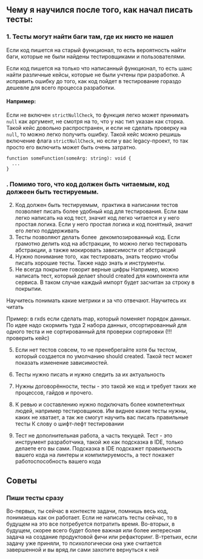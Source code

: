## Чему я научился после того, как начал писать тесты:

### 1. Тесты могут найти баги там, где их никто не нашел
Если код пишется на старый функционал, то есть вероятность найти баги, которые не были найдены тестировщиками и пользователями.

Если код пишется на только что написанный функционал, то есть шанс найти различные кейсы, которые не были учтены при разработке. А исправить ошибку до того, как код пойдет в тестирование гораздо дешевле для всего процесса разработки.

#### Например:

Если не включен `strictNullCheck`, то функция легко может принимать `null` как аргумент, не смотря на то, что у нас тип указан как сторка. Такой кейс довольно распространен, и если не сделать проверку на `null`, то можно легко получить ошибку. Такой кейс можно решишь включение флага `strictNullCheck`, но если у вас legacy-проект, то так просто его включить может быть очень затратно.

```
function someFunction(someArg: string): void {
  ...
}
```



### . Помимо того, что код должен быть читаемым, код должеен быть тестируемым.


2. Код должен быть тестируемым,  практика в написании тестов позволяет писать более удобный код для тестирования.
Если вам легко написать на код тест, значит код легко читается и у него простая логика. Если у него простая логика и код понятный, значит его легко поддерживать
4. Тесты позволяют делать более  декомпозированный код. Если грамотно делить код на абстракции, то можно легко тестировать абстракции, а также мокировать зависимости от абстракций
3. Нужно понимание того,  как тестировать, знать теорию чтобы писать хорошие тесты. Также надо знать и инструменты. 
4. Не всегда покрытие говорит верные цифры
Например, можно написать тест, который делает should created для компонента или сервиса. 
В таком случае каждый импорт будет засчитан за строку в покрытии.

Научитесь понимать какие метрики и за что отвечают.  Научитесь их читать

Пример: в rxds если сделать map, который поменяет порядок данных. По идее надо скормить туда 2 набора данных, отсортированный для одного теста и не сортированный для проверки сортировки (!!! проверить кейс)

5. Если нет тестов совсем, то не пренебрегайте хотя бы тестом, который создается по умолчанию should created.
Такой тест может показать изменение зависимостей.

5. Тесты нужно писать и нужно следить за их актуальность

6. Нужны договорённости,  тесты - это такой же код и требует таких же процессов, гайдов и прочего. 

7. К ревью и составлению нужно подключать более компетентных людей,  например тестировщиков. Им виднее какие тесты нужны,  каких не хватает,  а так же смогут научить вас писать правильные тесты 
К слову о шифт-лефт тестировании

8. Тест не дополнительная работа,  а часть текущей.  Тест - это инструмент разработчика, такой же как подсказка в IDE, только делаете его вы сами. 
Подсказка в IDE подскажет правильность вашего кода на линтеры и компилируемость, а тест покажет работоспособность вашего кода

## Советы

### Пиши тесты сразу
Во-первых, ты сейчас в контексте задачи, помнишь весь код, понимаешь как он работает. Если не написать тесты сейчас, то в будущем на это все потребуется потратить время.
Во-вторых, в будущем, скорее всего будет более важная или более интересная задача на создание продуктовой фичи или рефакторинг.
В-третьих, если задачу уже приняли, то психологически она уже считается завершенной и вы вряд ли сами захотите вернуться к ней
